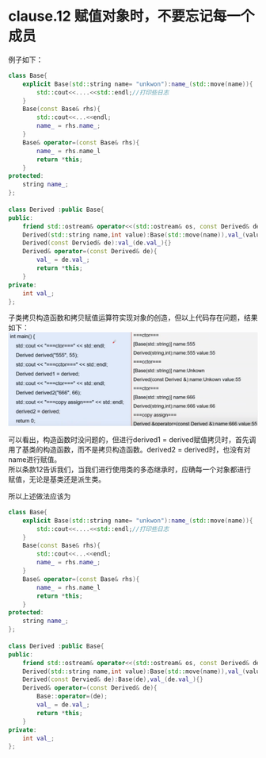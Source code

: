 <!--
 * @Author: zzzzztw
 * @Date: 2023-02-27 10:55:11
 * @LastEditors: Do not edit
 * @LastEditTime: 2023-02-27 18:23:58
 * @FilePath: /cpptest/Effectivecpp/clause12.md
-->

# clause.12 赋值对象时，不要忘记每一个成员

例子如下：

```cpp
class Base{
    explicit Base(std::string name= "unkwon"):name_(std::move(name)){
        std::cout<<....<<std::endl;//打印些日志
    }
    Base(const Base& rhs){
        std::cout<<...<<endl;
        name_ = rhs.name_; 
    }
    Base& operator=(const Base& rhs){
        name_ = rhs.name_l
        return *this;
    }
protected:
    string name_;
};

class Derived :public Base{
public:
    friend std::ostream& operator<<(std::ostream& os, const Derived& de);
    Derived(std::string name,int value):Base(std::move(name)),val_(value){};
    Derived(const Dervied& de):val_(de.val_){}
    Derived& operator=(const Derived& de){
        val_ = de.val_;
        return *this;
    }
private:
    int val_;
};
```
子类拷贝构造函数和拷贝赋值运算符实现对象的创造，但以上代码存在问题，结果如下：  
![](./resources/clause11.png)  

可以看出，构造函数时没问题的，但进行derived1 = derived赋值拷贝时，首先调用了基类的构造函数，而不是拷贝构造函数。derived2 = derived时，也没有对name进行赋值。  
所以条款12告诉我们，当我们进行使用类的多态继承时，应确每一个对象都进行赋值，无论是基类还是派生类。  

所以上述做法应该为
```cpp
class Base{
    explicit Base(std::string name= "unkwon"):name_(std::move(name)){
        std::cout<<....<<std::endl;//打印些日志
    }
    Base(const Base& rhs){
        std::cout<<...<<endl;
        name_ = rhs.name_; 
    }
    Base& operator=(const Base& rhs){
        name_ = rhs.name_l
        return *this;
    }
protected:
    string name_;
};

class Derived :public Base{
public:
    friend std::ostream& operator<<(std::ostream& os, const Derived& de);
    Derived(std::string name,int value):Base(std::move(name)),val_(value){};
    Derived(const Dervied& de):Base(de),val_(de.val_){}
    Derived& operator=(const Derived& de){
        Base::operator=(de);
        val_ = de.val_;
        return *this;
    }
private:
    int val_;
};

```

